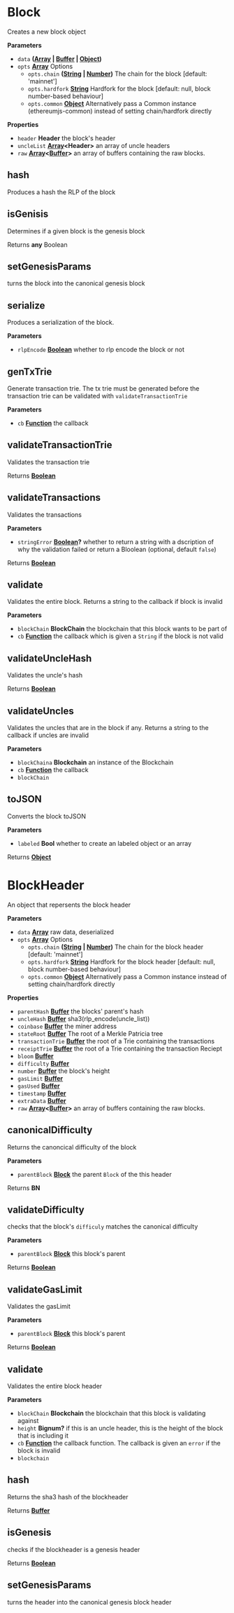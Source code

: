 <!-- Generated by documentation.js. Update this documentation by updating the source code. -->

# Block

Creates a new block object

**Parameters**

- `data` **([Array](https://developer.mozilla.org/en-US/docs/Web/JavaScript/Reference/Global_Objects/Array) \| [Buffer](https://nodejs.org/api/buffer.html) \| [Object](https://developer.mozilla.org/en-US/docs/Web/JavaScript/Reference/Global_Objects/Object))**
- `opts` **[Array](https://developer.mozilla.org/en-US/docs/Web/JavaScript/Reference/Global_Objects/Array)** Options
  - `opts.chain` **([String](https://developer.mozilla.org/en-US/docs/Web/JavaScript/Reference/Global_Objects/String) \| [Number](https://developer.mozilla.org/en-US/docs/Web/JavaScript/Reference/Global_Objects/Number))** The chain for the block [default: 'mainnet']
  - `opts.hardfork` **[String](https://developer.mozilla.org/en-US/docs/Web/JavaScript/Reference/Global_Objects/String)** Hardfork for the block [default: null, block number-based behaviour]
  - `opts.common` **[Object](https://developer.mozilla.org/en-US/docs/Web/JavaScript/Reference/Global_Objects/Object)** Alternatively pass a Common instance (ethereumjs-common) instead of setting chain/hardfork directly

**Properties**

- `header` **Header** the block's header
- `uncleList` **[Array](https://developer.mozilla.org/en-US/docs/Web/JavaScript/Reference/Global_Objects/Array)&lt;Header>** an array of uncle headers
- `raw` **[Array](https://developer.mozilla.org/en-US/docs/Web/JavaScript/Reference/Global_Objects/Array)&lt;[Buffer](https://nodejs.org/api/buffer.html)>** an array of buffers containing the raw blocks.

## hash

Produces a hash the RLP of the block

## isGenisis

Determines if a given block is the genesis block

Returns **any** Boolean

## setGenesisParams

turns the block into the canonical genesis block

## serialize

Produces a serialization of the block.

**Parameters**

- `rlpEncode` **[Boolean](https://developer.mozilla.org/en-US/docs/Web/JavaScript/Reference/Global_Objects/Boolean)** whether to rlp encode the block or not

## genTxTrie

Generate transaction trie. The tx trie must be generated before the transaction trie can
be validated with `validateTransactionTrie`

**Parameters**

- `cb` **[Function](https://developer.mozilla.org/en-US/docs/Web/JavaScript/Reference/Statements/function)** the callback

## validateTransactionTrie

Validates the transaction trie

Returns **[Boolean](https://developer.mozilla.org/en-US/docs/Web/JavaScript/Reference/Global_Objects/Boolean)**

## validateTransactions

Validates the transactions

**Parameters**

- `stringError` **[Boolean](https://developer.mozilla.org/en-US/docs/Web/JavaScript/Reference/Global_Objects/Boolean)?** whether to return a string with a dscription of why the validation failed or return a Bloolean (optional, default `false`)

Returns **[Boolean](https://developer.mozilla.org/en-US/docs/Web/JavaScript/Reference/Global_Objects/Boolean)**

## validate

Validates the entire block. Returns a string to the callback if block is invalid

**Parameters**

- `blockChain` **BlockChain** the blockchain that this block wants to be part of
- `cb` **[Function](https://developer.mozilla.org/en-US/docs/Web/JavaScript/Reference/Statements/function)** the callback which is given a `String` if the block is not valid

## validateUncleHash

Validates the uncle's hash

Returns **[Boolean](https://developer.mozilla.org/en-US/docs/Web/JavaScript/Reference/Global_Objects/Boolean)**

## validateUncles

Validates the uncles that are in the block if any. Returns a string to the callback if uncles are invalid

**Parameters**

- `blockChaina` **Blockchain** an instance of the Blockchain
- `cb` **[Function](https://developer.mozilla.org/en-US/docs/Web/JavaScript/Reference/Statements/function)** the callback
- `blockChain`

## toJSON

Converts the block toJSON

**Parameters**

- `labeled` **Bool** whether to create an labeled object or an array

Returns **[Object](https://developer.mozilla.org/en-US/docs/Web/JavaScript/Reference/Global_Objects/Object)**

# BlockHeader

An object that repersents the block header

**Parameters**

- `data` **[Array](https://developer.mozilla.org/en-US/docs/Web/JavaScript/Reference/Global_Objects/Array)** raw data, deserialized
- `opts` **[Array](https://developer.mozilla.org/en-US/docs/Web/JavaScript/Reference/Global_Objects/Array)** Options
  - `opts.chain` **([String](https://developer.mozilla.org/en-US/docs/Web/JavaScript/Reference/Global_Objects/String) \| [Number](https://developer.mozilla.org/en-US/docs/Web/JavaScript/Reference/Global_Objects/Number))** The chain for the block header [default: 'mainnet']
  - `opts.hardfork` **[String](https://developer.mozilla.org/en-US/docs/Web/JavaScript/Reference/Global_Objects/String)** Hardfork for the block header [default: null, block number-based behaviour]
  - `opts.common` **[Object](https://developer.mozilla.org/en-US/docs/Web/JavaScript/Reference/Global_Objects/Object)** Alternatively pass a Common instance instead of setting chain/hardfork directly

**Properties**

- `parentHash` **[Buffer](https://nodejs.org/api/buffer.html)** the blocks' parent's hash
- `uncleHash` **[Buffer](https://nodejs.org/api/buffer.html)** sha3(rlp_encode(uncle_list))
- `coinbase` **[Buffer](https://nodejs.org/api/buffer.html)** the miner address
- `stateRoot` **[Buffer](https://nodejs.org/api/buffer.html)** The root of a Merkle Patricia tree
- `transactionTrie` **[Buffer](https://nodejs.org/api/buffer.html)** the root of a Trie containing the transactions
- `receiptTrie` **[Buffer](https://nodejs.org/api/buffer.html)** the root of a Trie containing the transaction Reciept
- `bloom` **[Buffer](https://nodejs.org/api/buffer.html)**
- `difficulty` **[Buffer](https://nodejs.org/api/buffer.html)**
- `number` **[Buffer](https://nodejs.org/api/buffer.html)** the block's height
- `gasLimit` **[Buffer](https://nodejs.org/api/buffer.html)**
- `gasUsed` **[Buffer](https://nodejs.org/api/buffer.html)**
- `timestamp` **[Buffer](https://nodejs.org/api/buffer.html)**
- `extraData` **[Buffer](https://nodejs.org/api/buffer.html)**
- `raw` **[Array](https://developer.mozilla.org/en-US/docs/Web/JavaScript/Reference/Global_Objects/Array)&lt;[Buffer](https://nodejs.org/api/buffer.html)>** an array of buffers containing the raw blocks.

## canonicalDifficulty

Returns the canoncical difficulty of the block

**Parameters**

- `parentBlock` **[Block](#block)** the parent `Block` of the this header

Returns **BN**

## validateDifficulty

checks that the block's `difficuly` matches the canonical difficulty

**Parameters**

- `parentBlock` **[Block](#block)** this block's parent

Returns **[Boolean](https://developer.mozilla.org/en-US/docs/Web/JavaScript/Reference/Global_Objects/Boolean)**

## validateGasLimit

Validates the gasLimit

**Parameters**

- `parentBlock` **[Block](#block)** this block's parent

Returns **[Boolean](https://developer.mozilla.org/en-US/docs/Web/JavaScript/Reference/Global_Objects/Boolean)**

## validate

Validates the entire block header

**Parameters**

- `blockChain` **Blockchain** the blockchain that this block is validating against
- `height` **Bignum?** if this is an uncle header, this is the height of the block that is including it
- `cb` **[Function](https://developer.mozilla.org/en-US/docs/Web/JavaScript/Reference/Statements/function)** the callback function. The callback is given an `error` if the block is invalid
- `blockchain`

## hash

Returns the sha3 hash of the blockheader

Returns **[Buffer](https://nodejs.org/api/buffer.html)**

## isGenesis

checks if the blockheader is a genesis header

Returns **[Boolean](https://developer.mozilla.org/en-US/docs/Web/JavaScript/Reference/Global_Objects/Boolean)**

## setGenesisParams

turns the header into the canonical genesis block header
